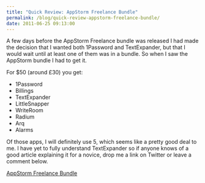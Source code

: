```yaml
---
title: "Quick Review: AppStorm Freelance Bundle"
permalink: /blog/quick-review-appstorm-freelance-bundle/
date: 2011-06-25 09:13:00
---
```


A few days before the AppStorm Freelance bundle was released I had made the decision that I wanted both 1Password and TextExpander, but that I would wait until at least one of them was in a bundle. So when I saw the AppStorm bundle I had to get it.

For $50 (around £30) you get:

  * 1Password
  * Billings
  * TextExpander
  * LittleSnapper
  * WriteRoom
  * Radium
  * Arq
  * Alarms

Of those apps, I will definitely use 5, which seems like a pretty good deal to me. I have yet to fully understand TextExpander so if anyone knows of a good article explaining it for a novice, drop me a link on Twitter or leave a comment below.

[AppStorm Freelance Bundle](http://codecanyon.net/bundles/freelance_mac_apps)

